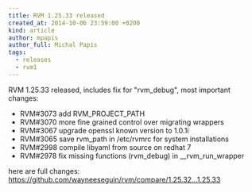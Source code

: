 ```yaml
---
title: RVM 1.25.33 released
created_at: 2014-10-06 23:59:00 +0200
kind: article
author: mpapis
author_full: Michal Papis
tags:
  - releases
  - rvm1
---
```


RVM 1.25.33 released, includes fix for "rvm_debug",
most important changes:

<!-- more -->

- RVM#3073 add RVM_PROJECT_PATH
- RVM#3070 more fine grained control over migrating wrappers
- RVM#3067 upgrade openssl known version to 1.0.1i
- RVM#3065 save rvm_path in /etc/rvmrc for system installations
- RVM#2998 compile libyaml from source on redhat 7
- RVM#2978 fix missing functions (rvm_debug) in __rvm_run_wrapper

here are full changes:
<https://github.com/wayneeseguin/rvm/compare/1.25.32...1.25.33>
